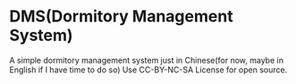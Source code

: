 # DMS(Dormitory Management System)
A simple dormitory management system just in Chinese(for now, maybe in English if I have time to do so)
Use CC-BY-NC-SA License for open source.
